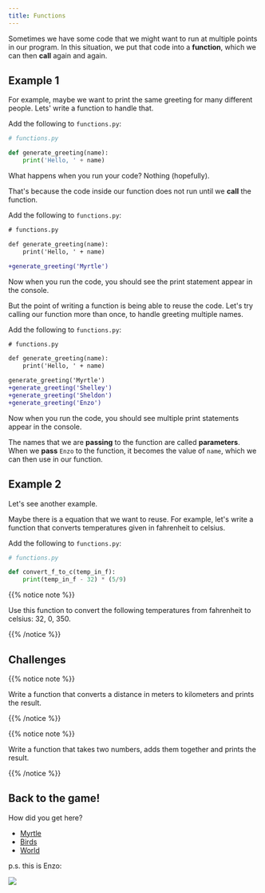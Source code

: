 ```yaml
---
title: Functions
---
```


Sometimes we have some code that we might want to run at multiple points in our program.
In this situation, we put that code into a **function**, which we can then **call** again and again.

## Example 1

For example, maybe we want to print the same greeting for many different people.
Lets' write a function to handle that.

Add the following to `functions.py`:

```python
# functions.py

def generate_greeting(name):
    print('Hello, ' + name)
```

What happens when you run your code?
Nothing (hopefully).

That's because the code inside our function does not run until we **call** the function.

Add the following to `functions.py`:

```diff
# functions.py

def generate_greeting(name):
    print('Hello, ' + name)

+generate_greeting('Myrtle')
```

Now when you run the code, you should see the print statement appear in the console.

But the point of writing a function is being able to reuse the code.
Let's try calling our function more than once, to handle greeting multiple names.

Add the following to `functions.py`:

```diff
# functions.py

def generate_greeting(name):
    print('Hello, ' + name)

generate_greeting('Myrtle')
+generate_greeting('Shelley')
+generate_greeting('Sheldon')
+generate_greeting('Enzo')
```

Now when you run the code, you should see multiple print statements appear in the console.

The names that we are **passing** to the function are called **parameters**.
When we **pass** `Enzo` to the function, it becomes the value of `name`, which we can then use in our function.

## Example 2

Let's see another example.

Maybe there is a equation that we want to reuse.
For example, let's write a function that converts temperatures given in fahrenheit to celsius.

Add the following to `functions.py`:

```python
# functions.py

def convert_f_to_c(temp_in_f):
    print(temp_in_f - 32) * (5/9)
```

{{% notice note %}}

Use this function to convert the following temperatures from fahrenheit to celsius: 32, 0, 350.

{{% /notice %}}

## Challenges

{{% notice note %}}

Write a function that converts a distance in meters to kilometers and prints the result.

{{% /notice %}}

{{% notice note %}}

Write a function that takes two numbers, adds them together and prints the result.

{{% /notice %}}

## Back to the game!

How did you get here?

-   [Myrtle](../../myrtle/3_myrtle_spins)
-   [Birds](../../exercises/lists)
-   [World](../../world/3_creating_obstacles_but_better)

p.s. this is Enzo:

![](../../images/enzo.jpg)
